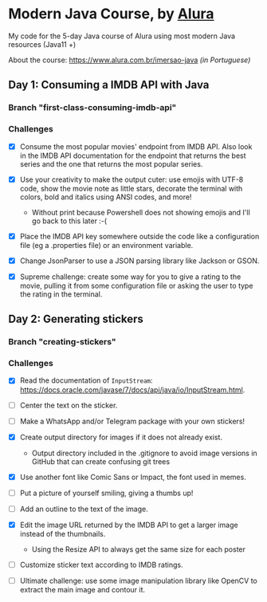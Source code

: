 # Modern Java Course, by [Alura](https://www.alura.com.br)

My code for the 5-day Java course of Alura using most modern Java resources (Java11 +)

About the course: https://www.alura.com.br/imersao-java _(in Portuguese)_

## Day 1: Consuming a IMDB API with Java

### Branch "first-class-consuming-imdb-api"

### Challenges

- [X] Consume the most popular movies' endpoint from IMDB API. Also look in the IMDB API documentation for
  the endpoint that returns the best series and the one that returns the most popular series.

- [X] Use your creativity to make the output cuter: use emojis with UTF-8 code, show the movie note as little stars,
  decorate the terminal with colors, bold and italics using ANSI codes, and more!
     - Without print because Powershell does not showing emojis and I'll go back to this later :-(

- [X] Place the IMDB API key somewhere outside the code like a configuration file (eg a .properties file)
  or an environment variable.

- [X] Change JsonParser to use a JSON parsing library like Jackson or GSON.

- [X] Supreme challenge: create some way for you to give a rating to the movie, pulling it from some configuration file
  or asking the user to type the rating in the terminal.

## Day 2: Generating stickers

### Branch "creating-stickers"

### Challenges

- [X] Read the documentation of `InputStream`: https://docs.oracle.com/javase/7/docs/api/java/io/InputStream.html.

- [ ] Center the text on the sticker.
- [ ] Make a WhatsApp and/or Telegram package with your own stickers!

- [X] Create output directory for images if it does not already exist.
    - Output directory included in the .gitignore to avoid image versions in GitHub that can create confusing git trees

- [X] Use another font like Comic Sans or Impact, the font used in memes.

- [ ] Put a picture of yourself smiling, giving a thumbs up!
- [ ] Add an outline to the text of the image.
- [X] Edit the image URL returned by the IMDB API to get a larger image instead of the thumbnails.
    - Using the Resize API to always get the same size for each poster

- [ ] Customize sticker text according to IMDB ratings.
- [ ] Ultimate challenge: use some image manipulation library like OpenCV to extract the main image and contour it.